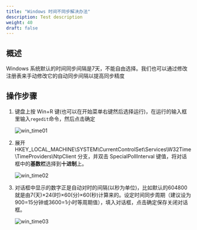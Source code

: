 ```yaml
---
title: "Windows 时间不同步解决办法"
description: Test description
weight: 40
draft: false
---
```


## 概述

Windows 系统默认的时间同步间隔是7天，不能自由选择。我们也可以通过修改注册表来手动修改它的自动同步间隔以提高同步精度

## 操作步骤

1. 键盘上按 Win+R 键(也可以在开始菜单右键然后选择运行)，在运行的输入框里输入`regedit`命令，然后点击确定

   ![win_time01](../../../_images/win_time01.jpg)

2. 展开  HKEY_LOCAL_MACHINE\SYSTEM\CurrentControlSet\Services\W32Time\TimeProviders\NtpClient 分支，并双击 SpecialPollInterval 键值，将对话框中的**基数栏**选择到**十进制**上。

   ![win_time02](../../../_images/win_time02.jpg)

3. 对话框中显示的数字正是自动对时的间隔(以秒为单位)，比如默认的604800就是由7(天)×24(时)×60(分)×60(秒)计算来的。设定时间同步周期（建议设为900=15分钟或3600=1小时等周期值），填入对话框，点击确定保存关闭对话框。

   ![win_time03](../../../_images/win_time03.jpg)